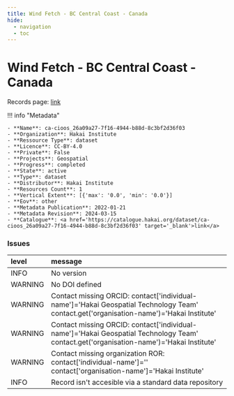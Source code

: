 ```yaml
---
title: Wind Fetch - BC Central Coast - Canada
hide:
  - navigation
  - toc
---
```


# Wind Fetch - BC Central Coast - Canada

Records page: <a href='https://catalogue.hakai.org/dataset/ca-cioos_26a09a27-7f16-4944-b88d-8c3bf2d36f03' target='_blank'>link</a>

<div id='map'></div>

!!! info "Metadata"
    
    - **Name**: ca-cioos_26a09a27-7f16-4944-b88d-8c3bf2d36f03 
    - **Organization**: Hakai Institute 
    - **Ressource Type**: dataset 
    - **Licence**: CC-BY-4.0 
    - **Private**: False 
    - **Projects**: Geospatial 
    - **Progress**: completed 
    - **State**: active 
    - **Type**: dataset 
    - **Distributor**: Hakai Institute 
    - **Resources Count**: 1 
    - **Vertical Extent**: [{'max': '0.0', 'min': '0.0'}] 
    - **Eov**: other 
    - **Metadata Publication**: 2022-01-21 
    - **Metadata Revision**: 2024-03-15 
    - **Catalogue**: <a href='https://catalogue.hakai.org/dataset/ca-cioos_26a09a27-7f16-4944-b88d-8c3bf2d36f03' target='_blank'>link</a> 

### Issues

| level   | message                                                                                                                                 |
|:--------|:----------------------------------------------------------------------------------------------------------------------------------------|
| INFO    | No version                                                                                                                              |
| WARNING | No DOI defined                                                                                                                          |
| WARNING | Contact missing ORCID: contact['individual-name']='Hakai Geospatial Technology Team' contact.get('organisation-name')='Hakai Institute' |
| WARNING | Contact missing ORCID: contact['individual-name']='Hakai Geospatial Technology Team' contact.get('organisation-name')='Hakai Institute' |
| WARNING | Contact missing organization ROR:  contact['individual-name']='' contact['organisation-name']='Hakai Institute'                         |
| INFO    | Record isn't accesible via a standard data repository                                                                                   |

<script>
   document.addEventListener("DOMContentLoaded", function() {
    var map = L.map('map').setView([51.505, -125.09], 5);
    L.tileLayer('https://tile.openstreetmap.org/{z}/{x}/{y}.png', {
        maxZoom: 19,
        attribution: '&copy; <a href="http://www.openstreetmap.org/copyright">OpenStreetMap</a>'
    }).addTo(map);
    var geojsonFeature = {
        "type": "Feature",
        "properties": {
            "name" : "Wind Fetch - BC Central Coast - Canada"
        },
        "geometry": {'type': 'Polygon', 'coordinates': [[[-131.7578125, 50.16193379], [-126.22070312, 50.16193379], [-126.22070312, 52.84175491], [-131.7578125, 52.84175491], [-131.7578125, 50.16193379]]]}
    }
    L.geoJSON(geojsonFeature).addTo(map);
   })
</script>